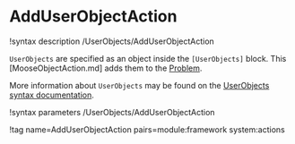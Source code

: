 # AddUserObjectAction

!syntax description /UserObjects/AddUserObjectAction

`UserObjects` are specified as an object inside the `[UserObjects]` block.
This [MooseObjectAction.md] adds them to the [Problem](syntax/Problem/index.md).

More information about `UserObjects` may be found on the
[UserObjects syntax documentation](syntax/UserObjects/index.md).

!syntax parameters /UserObjects/AddUserObjectAction

!tag name=AddUserObjectAction pairs=module:framework system:actions
